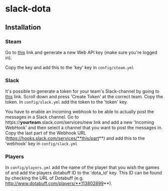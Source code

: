 # slack-dota

## Installation

### Steam

Go to [this](http://steamcommunity.com/dev/apikey) link and generate a new Web API key (make sure you're logged in).

Copy the key and add this to the 'key' key in `config/steam.yml`


### Slack

It's possible to generate a token for your team's Slack-channel by going to [this](https://api.slack.com/web) link. Scroll down and press 'Create Token' at the correct team. Copy the token. In `config/slack.yml` add the token to the 'token' key.



You have to enable an incoming webhook to be able to actually post the messages in a Slack channel. Go to https://**yourteam**.slack.com/services/new link and add a new 'Incoming WebHook' and then select a channel that you want to post the messages in. Copy the last part of the Webhook URL (https://hooks.slack.com/services/**this/part**) and add this to the 'webhook' key in `config/slack.yml`

### Players

In `config/players.yml` add the name of the player that you wish the games of and add the players dotabuff ID to the 'dota_id' key. This ID can be found by checking the URL of Dotabuff (e.g. http://www.dotabuff.com/players/**113802899**).

